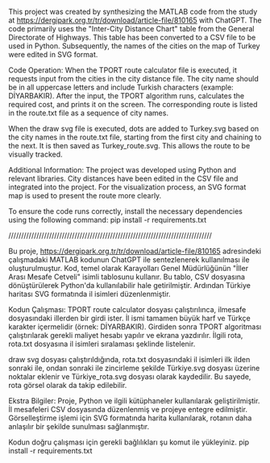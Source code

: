 This project was created by synthesizing the MATLAB code from the study at https://dergipark.org.tr/tr/download/article-file/810165 with ChatGPT. The code primarily uses the "Inter-City Distance Chart" table from the General Directorate of Highways. This table has been converted to a CSV file to be used in Python. Subsequently, the names of the cities on the map of Turkey were edited in SVG format.

Code Operation:
When the TPORT route calculator file is executed, it requests input from the cities in the city distance file. The city name should be in all uppercase letters and include Turkish characters (example: DİYARBAKIR). After the input, the TPORT algorithm runs, calculates the required cost, and prints it on the screen. The corresponding route is listed in the route.txt file as a sequence of city names.

When the draw svg file is executed, dots are added to Turkey.svg based on the city names in the route.txt file, starting from the first city and chaining to the next. It is then saved as Turkey_route.svg. This allows the route to be visually tracked.

Additional Information:
The project was developed using Python and relevant libraries.
City distances have been edited in the CSV file and integrated into the project.
For the visualization process, an SVG format map is used to present the route more clearly.

To ensure the code runs correctly, install the necessary dependencies using the following command:
pip install -r requirements.txt

////////////////////////////////////////////////////////////////////////////////

Bu proje, https://dergipark.org.tr/tr/download/article-file/810165 adresindeki çalışmadaki MATLAB kodunun ChatGPT ile sentezlenerek kullanılması ile oluşturulmuştur. Kod, temel olarak Karayolları Genel Müdürlüğünün "İller Arası Mesafe Cetveli" isimli tablosunu kullanır. Bu tablo, CSV dosyasına dönüştürülerek Python'da kullanılabilir hale getirilmiştir. Ardından Türkiye haritası SVG formatında il isimleri düzenlenmiştir.

Kodun Çalışması:
TPORT route calculator dosyası çalıştırılınca, ilmesafe dosyasındaki illerden bir girdi ister. İl ismi tamamen büyük harf ve Türkçe karakter içermelidir (örnek: DİYARBAKIR). Girdiden sonra TPORT algoritması çalıştırılarak gerekli maliyet hesabı yapılır ve ekrana yazdırılır. İlgili rota, rota.txt dosyasına il isimleri sıralaması şeklinde listelenir.

draw svg dosyası çalıştırıldığında, rota.txt dosyasındaki il isimleri ilk ilden sonraki ile, ondan sonraki ile zincirleme şekilde Türkiye.svg dosyası üzerine noktalar eklenir ve Türkiye_rota.svg dosyası olarak kaydedilir. Bu sayede, rota görsel olarak da takip edilebilir.

Ekstra Bilgiler:
Proje, Python ve ilgili kütüphaneler kullanılarak geliştirilmiştir.
İl mesafeleri CSV dosyasında düzenlenmiş ve projeye entegre edilmiştir.
Görselleştirme işlemi için SVG formatında harita kullanılarak, rotanın daha anlaşılır bir şekilde sunulması sağlanmıştır.

Kodun doğru çalışması için gerekli bağlılıkları şu komut ile yükleyiniz.
pip install -r requirements.txt



